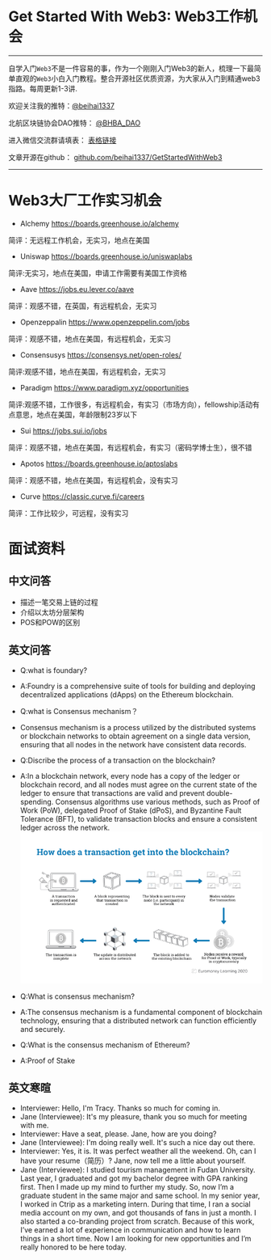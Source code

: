 # Get Started With Web3: Web3工作机会

---

自学入门`Web3`不是一件容易的事，作为一个刚刚入门Web3的新人，梳理一下最简单直观的`Web3`小白入门教程。整合开源社区优质资源，为大家从入门到精通web3指路。每周更新1-3讲.

欢迎关注我的推特：[@beihai1337](https://twitter.com/beihai1337)

北航区块链协会DAO推特： [@BHBA_DAO](https://twitter.com/BHBA_DAO)

进入微信交流群请填表： [表格链接](https:)

文章开源在github： [github.com/beihai1337/GetStartedWithWeb3](https://github.com/beihai1337/GetStartedWithWeb3)

---
# Web3大厂工作实习机会
+ Alchemy 
https://boards.greenhouse.io/alchemy

简评：无远程工作机会，无实习，地点在美国

+ Uniswap
https://boards.greenhouse.io/uniswaplabs

简评:无实习，地点在美国，申请工作需要有美国工作资格

+ Aave
https://jobs.eu.lever.co/aave

简评：观感不错，在英国，有远程机会，无实习

+ Openzeppalin
https://www.openzeppelin.com/jobs

简评：观感不错，地点在美国，有远程机会，无实习

+ Consensusys
https://consensys.net/open-roles/

简评:观感不错，地点在美国，有远程机会，无实习

+ Paradigm
https://www.paradigm.xyz/opportunities

简评:观感不错，工作很多，有远程机会，有实习（市场方向），fellowship活动有点意思，地点在美国，年龄限制23岁以下

+ Sui
https://jobs.sui.io/jobs

简评：观感不错，地点在美国，有远程机会，有实习（密码学博士生），很不错

+ Apotos
https://boards.greenhouse.io/aptoslabs

简评：观感不错，地点在美国，有远程机会，没有实习

+ Curve
https://classic.curve.fi/careers

简评：工作比较少，可远程，没有实习

# 面试资料
## 中文问答
+ 描述一笔交易上链的过程
+ 介绍以太坊分层架构
+ POS和POW的区别

## 英文问答
+ Q:what is foundary?
+ A:Foundry is a comprehensive suite of tools for building and deploying decentralized applications (dApps) on the Ethereum blockchain.

+ Q:what is Consensus mechanism？
+ Consensus mechanism is a process utilized by the distributed systems or blockchain networks to obtain agreement on a single data version, ensuring that all nodes in the network have consistent data records.

+ Q:Discribe the process of a transaction on the blockchain?
+ A:In a blockchain network, every node has a copy of the ledger or blockchain record, and all nodes must agree on the current state of the ledger to ensure that transactions are valid and prevent double-spending. Consensus algorithms use various methods, such as Proof of Work (PoW), delegated Proof of Stake (dPoS), and Byzantine Fault Tolerance (BFT), to validate transaction blocks and ensure a consistent ledger across the network.
![](./img/01.png)

+ Q:What is consensus mechanism?
+ A:The consensus mechanism is a fundamental component of blockchain technology, ensuring that a distributed network can function efficiently and securely.

+ Q:What is the consensus mechanism of Ethereum?
+ A:Proof of Stake

## 英文寒暄
+ Interviewer: Hello, I'm Tracy. Thanks so much for coming in.
+ Jane (Interviewee): It's my pleasure, thank you so much for meeting with me.
+ Interviewer: Have a seat, please. Jane, how are you doing?
+ Jane (Interviewee): I'm doing really well. It's such a nice day out there. 
+ Interviewer: Yes, it is. It was perfect weather all the weekend. Oh, can I have your resume（简历）? Jane, now tell me a little about yourself.
+ Jane (Interviewee): I studied tourism management in Fudan University. Last year, I graduated and got my bachelor degree with GPA ranking first. Then I made up my mind to further my study. So, now I’m a graduate student in the same major and same school. In my senior year, I worked in Ctrip as a marketing intern. During that time, I ran a social media account on my own, and got thousands of fans in just a month. I also started a co-branding project from scratch. Because of this work, I’ve earned a lot of experience in communication and how to learn things in a short time. Now I am looking for new opportunities and I’m really honored to be here today.